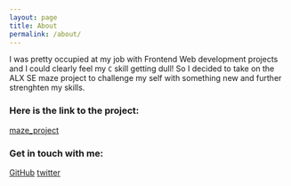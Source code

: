 ```yaml
---
layout: page
title: About
permalink: /about/
---
```


I was pretty occupied at my job with Frontend Web development projects and I could clearly feel my `C` skill getting dull!
So I decided to take on the ALX SE maze project to challenge my self with something new and further strenghten my skills.

### Here is the link to the project:
[maze_project](https://www.github.com/Najib632/maze_project)

### Get in touch with me:
[GitHub](https://github.com/Najib632)
[twitter](https://twitter.com/najibu_)
